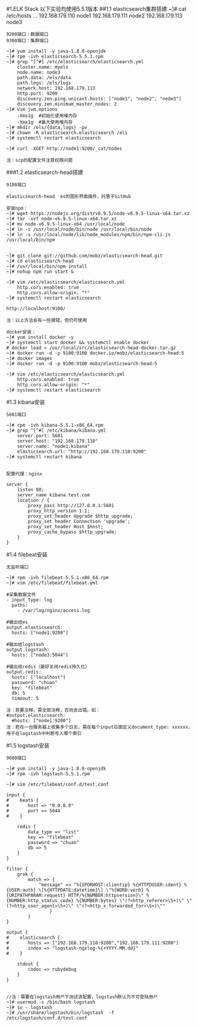 #1.ELK Stack
以下实验均使用5.5.1版本
##1.1 elasticsearch集群搭建
	~]# cat /etc/hosts
		...
		192.168.179.110 node1
		192.168.179.111 node2
		192.168.179.113 node3

	9200端口：数据端口
	9300端口：集群端口

	~]# yum install -y java-1.8.0-openjdk
    ~]# rpm -ivh elasticsearch-5.5.1.rpm
	~]# grep ^[^#] /etc/elasticsearch/elasticsearch.yml 
		cluster.name: myels
		node.name: node3
		path.data: /els/data
		path.logs: /els/logs
		network.host: 192.168.179.113
		http.port: 9200
		discovery.zen.ping.unicast.hosts: ["node1", "node2", "node3"]
		discovery.zen.minimum_master_nodes: 2 
	~]# vim jvm.options 
		-Xms1g	#初始化使用堆内存
		-Xmx1g	#最大使用堆内存
	~]# mkdir /els/{data,logs} -pv
	~]# chown -R elasticsearch.elasticsearch /els
    ~]# systemctl restart elasticsearch

	~]# curl -XGET http://node1:9200/_cat/nodes

	注：scp的配置文件注意权限问题



###1.2 elasticsearch-head搭建

	9100端口
	
	elasticsearch-head 	es的图形界面插件，托管于GitHub

	安装npm：
	~]# wget https://nodejs.org/dist/v6.9.5/node-v6.9.5-linux-x64.tar.xz
	~]# tar -xvf node-v6.9.5-linux-x64.tar.xz
	~]# mv node-v6.9.5-linux-x64 /usr/local/node
	~]# ln -s /usr/local/node/bin/node /usr/local/bin/node
	~]# ln -s /usr/local/node/lib/node_modules/npm/bin/npm-cli.js /usr/local/bin/npm	


	~]# git clone git://github.com/mobz/elasticsearch-head.git
	~]# cd elasticsearch-head
	~]# /usr/local/bin/npm install
	~]# nohup npm run start &	

	~]# vim /etc/elasticsearch/elasticsearch.yml
		http.cors.enabled: true
		http.cors.allow-origin: "*"
	~]# systemctl restart elasticsearch  

	http://localhost:9100/

	注：以上方法会有一些报错，但仍可使用

	docker安装：
	~]# yum install docker -y
	~]# systemctl start docker && systemctl enable docker
	# docker load < /usr/local/src/elasticsearch-head-docker.tar.gz
	~]# docker run -d -p 9100:9100 docker.io/mobz/elasticsearch-head:5
	~]# docker images	
	~]# docker run -d -p 9100:9100 mobz/elasticsearch-head:5
	
	~]# vim /etc/elasticsearch/elasticsearch.yml
		http.cors.enabled: true
		http.cors.allow-origin: "*"
	~]# systemctl restart elasticsearch  

#1.3 kibana安装

	5601端口

	~]# rpm -ivh kibana-5.5.1-x86_64.rpm
	~]# grep ^[^#] /etc/kibana/kibana.yml   
		server.port: 5601
		server.host: "192.168.179.110"
		server.name: "node1.kibana"
		elasticsearch.url: "http://192.168.179.110:9200"
	~]# systemctl restart kibana


	配置代理：nginx

	server {
		listen 80;
		server_name kibana.test.com
		location / {
			proxy_pass http://127.0.0.1:5601
			proxy_http_version 1.1;
			proxy_set_header Upgrade $http_upgrade;
			proxy_set header Connection 'upgrade';
			proxy_set_header Host $host;
			proxy_cache_bypass $http_upgrade;
		}
	}
		
#1.4 filebeat安装

	无监听端口

	~]# rpm -ivh filebeat-5.5.1-x86_64.rpm
	~]# vim /etc/filebeat/filebeat.yml
	
	#采集数据文件
	- input_type: log
	  paths:
    	- /var/log/nginx/access.log

	#输出给es
	output.elasticsearch:
	  hosts: ["node1:9200"]

	#输出给logstash
	output.logstash:
	  hosts: ["node3:5044"]

	#输出给redis（最好关闭redis持久化）
	output.redis:
	  hosts: ["localhost"]
	  password: "chuan"
	  key: "filebeat"
	  db: 5
	  timeout: 5

	注：若要注释，需全部注释，否则会出错。如：
	#output.elasticsearch:
  	  #hosts: ["node1:9200"]
	注：若在一台服务器上收集多个日志，需在每个input后面定义document_type: xxxxxx，用于在logstash中判断写入哪个索引

#1.5 logstash安装

	9600端口

	~]# yum install -y java-1.8.0-openjdk
	~]# rpm -ivh logstash-5.5.1.rpm

	~]# vim /etc/filebeat/conf.d/test.conf

	input {
	#    beats {
	#       host => "0.0.0.0"
	#       port => 5044
	#    }
	
	    redis {
	        data_type => "list"
	        key => "filebeat"
	        password => "chuan"
	        db => 5
	    }
	}
	
	filter {
	    grok {
	        match => {
	            "message" => "%{IPORHOST:clientip} %{HTTPDUSER:ident} %{USER:auth} \[%{HTTPDATE:datetime}\] \"%{WORD:verb} %{URIPATHPARAM:request} HTTP/%{NUMBER:httpversion}\" %{NUMBER:http_status_code} %{NUMBER:bytes} \"(?<http_referer>\S+)\" \"(?<http_user_agent>\S+)\" \"(?<http_x_forwarded_for>\S+)\""
	                }
	        }
	}
	
	output {
	#    elasticsearch {
	#       hosts => ["192.168.179.110:9200","192.168.179.111:9200"]
	#       index => "logstash-ngxlog-%{+YYYY.MM.dd}"
	#    }
	
	    stdout {
	        codec => rubydebug
	    }
	}


	//注：需要在logstash用户下测试该配置，logstash默认为不可登陆用户
	~]# usermod -s /bin/bash logstash
	~]# su - logstash
	~]# /usr/share/logstash/bin/logstash  -f /etc/logstash/conf.d/test.conf 
